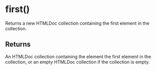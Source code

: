 # first()

Returns a new HTMLDoc collection containing the first element in the collection.

## Returns

An HTMLDoc collection containing the element the first element in the collection, or an empty HTMLDoc collection if the collection is empty.
